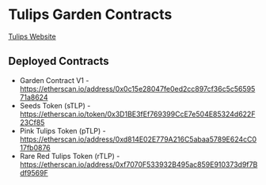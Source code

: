 # Tulips Garden Contracts
[Tulips Website](https://www.tulips.farm)

## Deployed Contracts
* Garden Contract V1 - <https://etherscan.io/address/0x0c15e28047fe0ed2cc897cf36c5c5659571a8624>
* Seeds Token (sTLP) - <https://etherscan.io/token/0x3D1BE3fEf769399CcE7e504E85324d622F23Cf85>
* Pink Tulips Token (pTLP) - <https://etherscan.io/address/0xd814E02E779A216C5abaa5789E624cC017fb0876>
* Rare Red Tulips Token (rTLP) - <https://etherscan.io/address/0xf7070F533932B495ac859E910373d9f7Bdf9569F>
